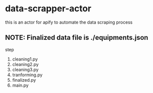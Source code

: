 # data-scrapper-actor
this is an actor for apify to automate the data scraping process


## NOTE: Finalized data file is ./equipments.json

step  
1. cleaning1.py
2. cleaning2.py
3. cleaning3.py
4. tranforming.py
5. finalized.py
6. main.py